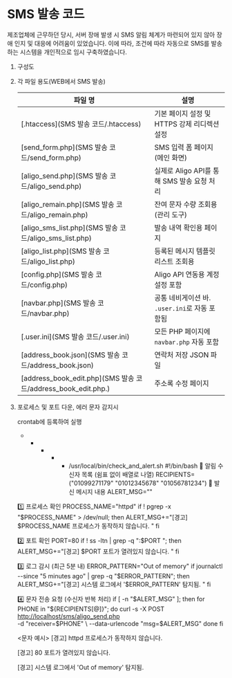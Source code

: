 # SMS 발송 코드

제조업체에 근무하던 당시, 서버 장애 발생 시 SMS 알림 체계가 마련되어 있지 않아 장애 인지 및 대응에 어려움이 있었습니다. 이에 따라, 조건에 따라 자동으로 SMS를 발송하는 시스템을 개인적으로 임시 구축하였습니다.

1. 구성도
2. 각 파일 용도(WEB에서 SMS 발송)
    
    
    | 파일 명 | 설명 |
    | --- | --- |
    | [.htaccess](SMS 발송 코드/.htaccess) | 기본 페이지 설정 및 HTTPS 강제 리디렉션 설정 |
    | [send_form.php](SMS 발송 코드/send_form.php) | SMS 입력 폼 페이지 (메인 화면) |
    | [aligo_send.php](SMS 발송 코드/aligo_send.php) | 실제로 Aligo API를 통해 SMS 발송 요청 처리 |
    | [aligo_remain.php](SMS 발송 코드/aligo_remain.php) | 잔여 문자 수량 조회용 (관리 도구) |
    | [aligo_sms_list.php](SMS 발송 코드/aligo_sms_list.php) | 발송 내역 확인용 페이지 |
    | [aligo_list.php](SMS 발송 코드/aligo_list.php) | 등록된 메시지 템플릿 리스트 조회용 |
    | [config.php](SMS 발송 코드/config.php) | Aligo API 연동용 계정 설정 포함 |
    | [navbar.php](SMS 발송 코드/navbar.php) | 공통 네비게이션 바. `.user.ini`로 자동 포함됨 |
    | [.user.ini](SMS 발송 코드/.user.ini) | 모든 PHP 페이지에 `navbar.php` 자동 포함 |
    | [address_book.json](SMS 발송 코드/address_book.json) | 연락처 저장 JSON 파일 |
    | [address_book_edit.php](SMS 발송 코드/address_book_edit.php.) | 주소록 수정 페이지 |
    
    
3. 포로세스 및 포트 다운, 에러 문자 감지시 
    
    crontab에 등록하여 실행
    
    * * * * * /usr/local/bin/check_and_alert.sh
    #!/bin/bash
    📱 알림 수신자 목록 (쉼표 없이 배열로 나열)
    RECIPIENTS=("01099271179" "01012345678" "01056781234")
    📩 발신 메시지 내용
    ALERT_MSG=""
    
    1️⃣ 프로세스 확인
    PROCESS_NAME="httpd"
    if ! pgrep -x "$PROCESS_NAME" > /dev/null; then
    ALERT_MSG+="[경고] $PROCESS_NAME 프로세스가 동작하지 않습니다. "
    fi
    
    2️⃣ 포트 확인
    PORT=80
    if ! ss -ltn | grep -q ":$PORT "; then
    ALERT_MSG+="[경고] $PORT 포트가 열려있지 않습니다. "
    fi
    
    3️⃣ 로그 감시 (최근 5분 내)
    ERROR_PATTERN="Out of memory"
    if journalctl --since "5 minutes ago" | grep -q "$ERROR_PATTERN"; then
    ALERT_MSG+="[경고] 시스템 로그에서 '$ERROR_PATTERN' 탐지됨. "
    fi
    
    4️⃣ 문자 전송 요청 (수신자 반복 처리)
    if [ -n "$ALERT_MSG" ]; then
    for PHONE in "${RECIPIENTS[@]}"; do
    curl -s -X POST [http://localhost/sms/aligo_send.php](http://localhost/sms/aligo_send.php) \
    -d "receiver=$PHONE" \
    --data-urlencode "msg=$ALERT_MSG"
    done
    fi
    
    <문자 예시>
    [경고] httpd 프로세스가 동작하지 않습니다.
    
    [경고] 80 포트가 열려있지 않습니다.
    
    [경고] 시스템 로그에서 'Out of memory' 탐지됨.